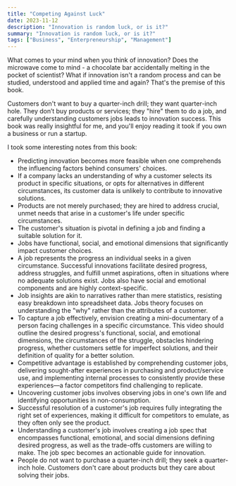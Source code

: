 ```yaml
---
title: "Competing Against Luck"
date: 2023-11-12
description: "Innovation is random luck, or is it?"
summary: "Innovation is random luck, or is it?"
tags: ["Business", "Enterpreneurship", "Management"]
---
```


What comes to your mind when you think of innovation? Does the microwave come to mind - a chocolate bar accidentally melting in the pocket of scientist? What if innovation isn't a random process and can be studied, understood and applied time and again? That's the premise of this book.

Customers don't want to buy a quarter-inch drill; they want quarter-inch hole. They don’t buy products or services; they "hire" them to do a job, and carefully understanding customers jobs leads to innovation success. This book was really insightful for me, and you'll enjoy reading it took if you own a business or run a startup.

I took some interesting notes from this book:

- Predicting innovation becomes more feasible when one comprehends the influencing factors behind consumers' choices.
- If a company lacks an understanding of why a customer selects its product in specific situations, or opts for alternatives in different circumstances, its customer data is unlikely to contribute to innovative solutions.
- Products are not merely purchased; they are hired to address crucial, unmet needs that arise in a customer's life under specific circumstances.
- The customer's situation is pivotal in defining a job and finding a suitable solution for it.
- Jobs have functional, social, and emotional dimensions that significantly impact customer choices.
- A job represents the progress an individual seeks in a given circumstance. Successful innovations facilitate desired progress, address struggles, and fulfill unmet aspirations, often in situations where no adequate solutions exist. Jobs also have social and emotional components and are highly context-specific.
- Job insights are akin to narratives rather than mere statistics, resisting easy breakdown into spreadsheet data. Jobs theory focuses on understanding the "why" rather than the attributes of a customer.
- To capture a job effectively, envision creating a mini-documentary of a person facing challenges in a specific circumstance. This video should outline the desired progress's functional, social, and emotional dimensions, the circumstances of the struggle, obstacles hindering progress, whether customers settle for imperfect solutions, and their definition of quality for a better solution.
- Competitive advantage is established by comprehending customer jobs, delivering sought-after experiences in purchasing and product/service use, and implementing internal processes to consistently provide these experiences—a factor competitors find challenging to replicate.
- Uncovering customer jobs involves observing jobs in one's own life and identifying opportunities in non-consumption.
- Successful resolution of a customer's job requires fully integrating the right set of experiences, making it difficult for competitors to emulate, as they often only see the product.
- Understanding a customer's job involves creating a job spec that encompasses functional, emotional, and social dimensions defining desired progress, as well as the trade-offs customers are willing to make. The job spec becomes an actionable guide for innovation.
- People do not want to purchase a quarter-inch drill; they seek a quarter-inch hole. Customers don't care about products but they care about solving their jobs.
